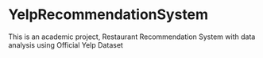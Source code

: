 # YelpRecommendationSystem
This is an academic project, Restaurant Recommendation System with data analysis using Official Yelp Dataset
